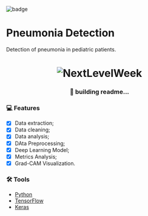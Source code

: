 ![badge](https://img.shields.io/badge/language-python-blueviolet)
# Pneumonia Detection
Detection of pneumonia in pediatric patients.

<h1 align="center">
  <img alt="NextLevelWeek" title="#NextLevelWeek" src="./assets/cam_pneumonia.png" />
</h1>

<h3 align="center"> 
	🚀 building readme...
</h3>

### :computer: Features

- [x] Data extraction;
- [x] Data cleaning;
- [x] Data analysis;
- [x] DAta Preprocessing;
- [x] Deep Learning Model;
- [x] Metrics Analysis;
- [X] Grad-CAM Visualization.

### 🛠 Tools

- [Python](https://www.python.org/)
- [TensorFlow](https://www.tensorflow.org/?hl=pt-br)
- [Keras](https://keras.io/)
